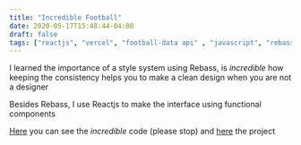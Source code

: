 ```yaml
---
title: "Incredible Football"
date: 2020-05-17T15:48:44-04:00
draft: false
tags: ["reactjs", "vercel", "football-data api" , "javascript", "rebass"]
---
```


I learned the importance of a style system using Rebass, is *incredible* how keeping the consistency helps you to make a clean design when you are not a designer

Besides Rebass, I use Reactjs to make the interface using functional components

[Here](https://github.com/franciscoandres/incrediblefootball) you can see the *incredible* code (please stop) and [here](https://incrediblefootball-chi.vercel.app/) the project
